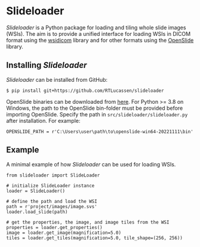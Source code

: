 # Slideloader
*Slideloader* is a Python package for loading and tiling whole slide images (WSIs). The aim is to provide a unified interface for loading WSIs in DICOM format using the [wsidicom](https://github.com/imi-bigpicture/wsidicom) library and for other formats using the [OpenSlide](https://github.com/openslide) library.

## Installing *Slideloader*
*Slideloader* can be installed from GitHub:
```console
$ pip install git+https://github.com/RTLucassen/slideloader
```
OpenSlide binaries can be downloaded from [here](https://openslide.org/). For Python >= 3.8 on Windows, the path to the OpenSlide bin-folder must be provided before importing OpenSlide. Specify the path in `src/slideloader/slideloader.py` after installation. For example:
```
OPENSLIDE_PATH = r'C:\Users\user\path\to\openslide-win64-20221111\bin'
```

## Example
A minimal example of how *Slideloader* can be used for loading WSIs.
```
from slideloader import SlideLoader

# initialize SlideLoader instance
loader = SlideLoader()

# define the path and load the WSI
path = r'project/images/image.svs'
loader.load_slide(path)

# get the properties, the image, and image tiles from the WSI
properties = loader.get_properties()
image = loader.get_image(magnification=5.0)
tiles = loader.get_tiles(magnification=5.0, tile_shape=(256, 256)) 
```
